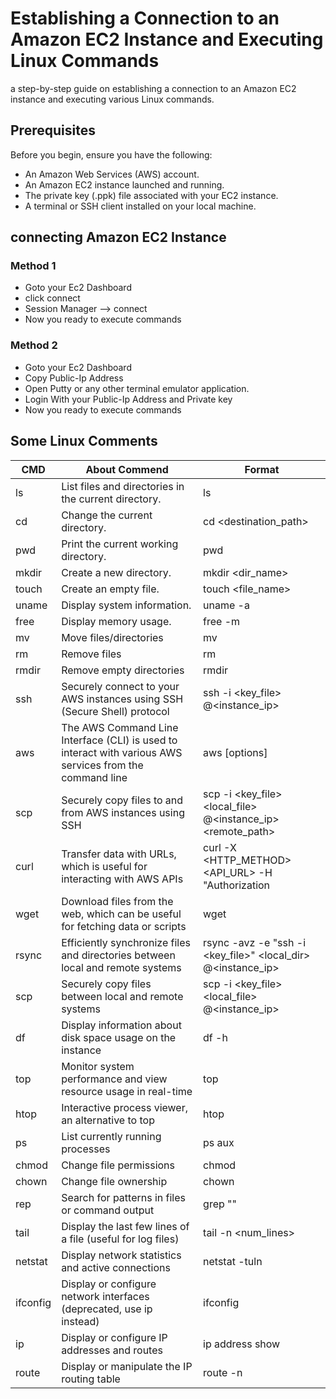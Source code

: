 # Establishing a Connection to an Amazon EC2 Instance and Executing Linux Commands

a step-by-step guide on establishing a connection to an Amazon EC2 instance and executing various Linux commands.

## Prerequisites

Before you begin, ensure you have the following:

- An Amazon Web Services (AWS) account.
- An Amazon EC2 instance launched and running.
- The private key (.ppk) file associated with your EC2 instance.
- A terminal or SSH client installed on your local machine.

## connecting Amazon EC2 Instance
### Method 1
- Goto your Ec2 Dashboard 
- click connect 
- Session Manager --> connect
- Now you ready to execute commands
### Method 2
- Goto your Ec2 Dashboard
- Copy Public-Ip Address
- Open Putty or any other terminal emulator application.
- Login With your Public-Ip Address and Private key
- Now you ready to execute commands
## Some Linux Comments
 |CMD	|About Commend| Format|
 |----|----|----|
 |ls| List files and directories in the current directory.|ls|
 |cd| Change the current directory.|cd <destination_path>|
 |pwd| Print the current working directory.|pwd|
 |mkdir| Create a new directory.|mkdir <dir_name>|
 |touch| Create an empty file.|touch <file_name>|
 |uname| Display system information.|uname -a|
 |free| Display memory usage.|free -m|
 |mv|Move files/directories|mv <source> <destination>|
 |rm|Remove files|rm <file>|
 |rmdir|Remove empty directories|rmdir <directory>|
 |ssh|Securely connect to your AWS instances using SSH (Secure Shell) protocol|ssh -i <key_file> <username>@<instance_ip>|
 |aws|The AWS Command Line Interface (CLI) is used to interact with various AWS services from the command line|aws <service> <command> [options]|
 |scp|Securely copy files to and from AWS instances using SSH |scp -i <key_file> <local_file> <username>@<instance_ip><remote_path>|
 |curl|Transfer data with URLs, which is useful for interacting with AWS APIs|curl -X <HTTP_METHOD> <API_URL> -H "Authorization|
 |wget|Download files from the web, which can be useful for fetching data or scripts|wget <url>|
 |rsync|Efficiently synchronize files and directories between local and remote systems|rsync -avz -e "ssh -i <key_file>" <local_dir> <username>@<instance_ip>|
 |scp|Securely copy files between local and remote systems|scp -i <key_file> <local_file> <username>@<instance_ip>|
 |df|Display information about disk space usage on the instance|df -h|
 |top|Monitor system performance and view resource usage in real-time|top|
 |htop|Interactive process viewer, an alternative to top|htop|
 |ps|List currently running processes|ps aux|
 |chmod|Change file permissions |chmod <permissions> <file>|
 |chown|Change file ownership|chown <user>|
 |rep|Search for patterns in files or command output|grep "<pattern>" <file>|
 |tail|Display the last few lines of a file (useful for log files)|tail -n <num_lines> <file>|
 |netstat|Display network statistics and active connections|netstat -tuln|
 |ifconfig|Display or configure network interfaces (deprecated, use ip instead)|ifconfig|
 |ip|Display or configure IP addresses and routes|ip address show|
 |route|Display or manipulate the IP routing table|route -n|
